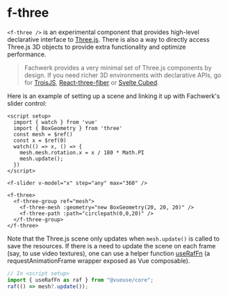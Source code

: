 # f-three

`<f-three />` is an experimental component that provides high-level declarative interface to [Three.js](https://threejs.org/). There is also a way to directly access Three.js 3D objects to provide extra functionality and optimize performance.

> Fachwerk provides a very minimal set of Three.js components by design. If you need richer 3D environments with declarative APIs, go for [TroisJS](https://troisjs.github.io/), [React-three-fiber](https://docs.pmnd.rs/react-three-fiber/getting-started/introduction) or [Svelte Cubed](https://svelte-cubed.vercel.app/).

Here is an example of setting up a scene and linking it up with Fachwerk's slider control:

```
<script setup>
  import { watch } from 'vue'
  import { BoxGeometry } from 'three'
  const mesh = $ref()
  const x = $ref(0)
  watch(() => x, () => {
    mesh.mesh.rotation.x = x / 180 * Math.PI
    mesh.update();
  })
</script>

<f-slider v-model="x" step="any" max="360" />

<f-three>
  <f-three-group ref="mesh">
    <f-three-mesh :geometry="new BoxGeometry(20, 20, 20)" />
    <f-three-path :path="circlepath(0,0,20)" />
  </f-three-group>
</f-three>
```

<script setup>
  import { watch } from 'vue'
  import { BoxGeometry } from 'three'
  const mesh = $ref()
  const x = $ref(0)
  watch(() => x, () => {
    mesh.mesh.rotation.x = x / 180 * Math.PI
    mesh.update();
  })
</script>

<f-slider v-model="x" step="any" max="360" />

<f-three>
  <f-three-group ref="mesh">
    <f-three-mesh :geometry="new BoxGeometry(20, 20, 20)" />
    <f-three-path :path="circlepath(0,0,20)" />
  </f-three-group>
</f-three>

Note that the Three.js scene only updates when `mesh.update()` is called to save the resources. If there is a need to update the scene on each frame (say, to use video textures), one can use a helper function [useRafFn](https://vueuse.org/core/useraffn/) (a requestAnimationFrame wrapper exposed as Vue composable).

```js
// In <script setup>
import { useRafFn as raf } from "@vueuse/core";
raf(() => mesh?.update());
```
